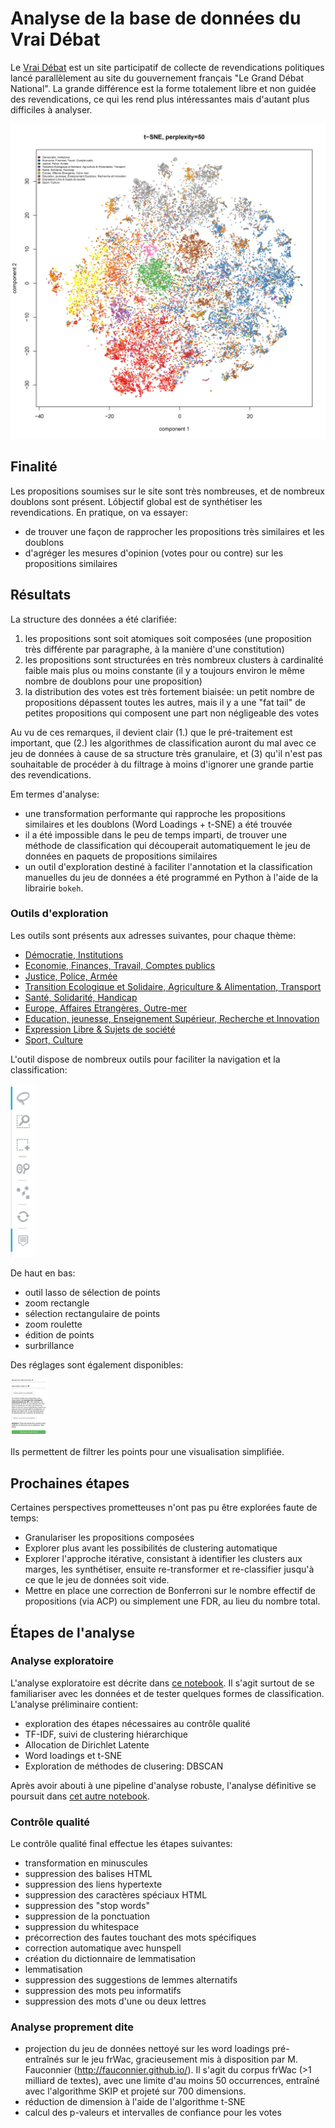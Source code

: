 # Analyse de la base de données du Vrai Débat

Le [Vrai Débat](https://le-vrai-debat.fr) est un site participatif de collecte de revendications politiques lancé parallèlement au site du gouvernement français "Le Grand Débat National".
La grande différence est la forme totalement libre et non guidée des revendications, ce qui les rend plus intéressantes mais d'autant plus difficiles à analyser.

![](tsne.all.perp50.jpg)

## Finalité

Les propositions soumises sur le site sont très nombreuses, et de nombreux doublons sont présent. Lóbjectif global est de synthétiser les revendications. En pratique, on va essayer:
* de trouver une façon de rapprocher les propositions très similaires et les doublons
* d'agréger les mesures d'opinion (votes pour ou contre) sur les propositions similaires

## Résultats

La structure des données a été clarifiée:
1. les propositions sont soit atomiques soit composées (une proposition très différente par paragraphe, à la manière d'une constitution)
2. les propositions sont structurées en très nombreux clusters à cardinalité faible mais plus ou moins constante (il y a toujours environ le même nombre de doublons pour une proposition)
3. la distribution des votes est très fortement biaisée: un petit nombre de propositions dépassent toutes les autres, mais il y a une "fat tail" de petites propositions qui composent une part non négligeable des votes


Au vu de ces remarques, il devient clair (1.) que le pré-traitement est important, que (2.) les algorithmes de classification auront du mal avec ce jeu de données à cause de sa structure très granulaire, et (3) qu'il n'est pas souhaitable de procéder à du filtrage à moins d'ignorer une grande partie des revendications. 

Em termes d'analyse:
* une transformation performante qui rapproche les propositions similaires et les doublons (Word Loadings + t-SNE) a été trouvée
* il a été impossible dans le peu de temps imparti, de trouver une méthode de classification qui découperait automatiquement le jeu de données en paquets de propositions similaires
* un outil d'exploration destiné à faciliter l'annotation et la classification manuelles du jeu de données a été programmé en Python à l'aide de la librairie `bokeh`.

### Outils d'exploration
Les outils sont présents aux adresses suivantes, pour chaque thème:
* [Démocratie, Institutions](http://vmi251326.contaboserver.net:5006/Institutions)
* [Economie, Finances, Travail, Comptes publics](http://vmi251326.contaboserver.net:5006/Economie)
* [Justice, Police, Armée](http://vmi251326.contaboserver.net:5006/Police)
* [Transition Ecologique et Solidaire, Agriculture & Alimentation, Transport](http://vmi251326.contaboserver.net:5006/Ecologie)
* [Santé, Solidarité, Handicap](http://vmi251326.contaboserver.net:5006/Handicap)
* [Europe, Affaires Etrangères, Outre-mer](http://vmi251326.contaboserver.net:5006/Europe)
* [Education, jeunesse, Enseignement Supérieur, Recherche et Innovation](http://vmi251326.contaboserver.net:5006/Education)
* [Expression Libre & Sujets de société](http://vmi251326.contaboserver.net:5006/Libre)
* [Sport, Culture](http://vmi251326.contaboserver.net:5006/Culture)

L'outil dispose de nombreux outils pour faciliter la navigation et la classification:

<img src="tools.png" width="40">

De haut en bas:
* outil lasso de sélection de points
* zoom rectangle
* sélection rectangulaire de points
* zoom roulette
* édition de points
* surbrillance

Des réglages sont également disponibles:

<img src="barre.png" width=60>

Ils permettent de filtrer les points pour une visualisation simplifiée. 

## Prochaines étapes
Certaines perspectives prometteuses n'ont pas pu être explorées faute de temps:
* Granulariser les propositions composées
* Explorer plus avant les possibilités de clustering automatique
* Explorer l'approche itérative, consistant à identifier les clusters aux marges, les synthétiser, ensuite re-transformer et re-classifier jusqu'à ce que le jeu de données soit vide.
* Mettre en place une correction de Bonferroni sur le nombre effectif de propositions (via ACP) ou simplement une FDR, au lieu du nombre total.

## Étapes de l'analyse

### Analyse exploratoire

L'analyse exploratoire est décrite dans [ce notebook](Analyse_Preliminaire.ipynb). Il s'agit surtout de se familiariser avec les données et de tester quelques formes de classification.
L'analyse préliminaire contient:
* exploration des étapes nécessaires au contrôle qualité
* TF-IDF, suivi de clustering hiérarchique
* Allocation de Dirichlet Latente
* Word loadings et t-SNE
* Exploration de méthodes de clusering: DBSCAN

Après avoir abouti à une pipeline d'analyse robuste, l'analyse définitive se poursuit dans [cet autre notebook](Analyse%20Finale.ipynb).

### Contrôle qualité
Le contrôle qualité final effectue les étapes suivantes:

* transformation en minuscules
* suppression des balises HTML
* suppression des liens hypertexte
* suppression des caractères spéciaux HTML
* suppression des "stop words"
* suppression de la ponctuation
* suppression du whitespace
* précorrection des fautes touchant des mots spécifiques 
* correction automatique avec hunspell
* création du dictionnaire de lemmatisation
* lemmatisation
* suppression des suggestions de lemmes alternatifs
* suppression des mots peu informatifs
* suppression des mots d'une ou deux lettres

### Analyse proprement dite

* projection du jeu de données nettoyé sur les word loadings pré-entraînés sur le jeu frWac, gracieusement mis à disposition par M. Fauconnier (http://fauconnier.github.io/). Il s'agit du corpus frWac (>1 milliard de textes), avec une limite d'au moins 50 occurrences, entraîné avec l'algorithme SKIP et projeté sur 700 dimensions.
* réduction de dimension à l'aide de l'algorithme t-SNE
* calcul des p-valeurs et intervalles de confiance pour les votes



